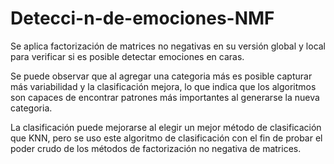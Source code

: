 # Detecci-n-de-emociones-NMF
Se aplica factorización de matrices no negativas en su versión global y local para verificar si es posible detectar emociones en caras.

Se puede observar que al agregar una categoria más es posible capturar más variabilidad y la clasificación mejora, lo que indica que los algoritmos son capaces de encontrar patrones más importantes al generarse la nueva categoria.

La clasificación puede mejorarse al elegir un mejor método de clasificación que KNN, pero se uso este algoritmo de clasificación con el fin de probar el poder crudo de los métodos de factorización no negativa de matrices.
